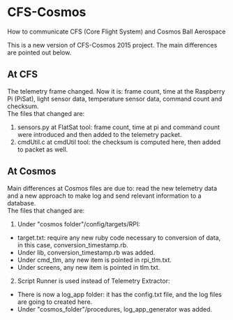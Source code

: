# CFS-Cosmos
How to communicate CFS (Core Flight System) and Cosmos Ball Aerospace

This is a new version of CFS-Cosmos 2015 project. The main differences are pointed out below.

## At CFS
The telemetry frame changed. Now it is: frame count, time at the Raspberry Pi (PiSat), light sensor data, temperature sensor data, command count and checksum. <br />
The files that changed are:<br />
  1. sensors.py at FlatSat tool: frame count, time at pi and command count were introduced and then added to the telemetry packet.
  2. cmdUtil.c at cmdUtil tool: the checksum is computed here, then added to packet as well.

## At Cosmos
Main differences at Cosmos files are due to: read the new telemetry data and a new approach to make log and send relevant information to a database.<br />
The files that changed are:<br />
  1. Under "cosmos folder"/config/targets/RPI:
   * target.txt: require any new ruby code necessary to conversion of data, in this case, conversion_timestamp.rb.
   * Under lib, conversion_timestamp.rb was added.
   * Under cmd_tlm, any new item is pointed in rpi_tlm.txt. 
   * Under screens, any new item is pointed in tlm.txt.
  2. Script Runner is used instead of Telemetry Extractor:
   * There is now a log_app folder: it has the config.txt file, and the log files are going to created here.
   * Under "cosmos_folder"/procedures, log_app_generator was added.
